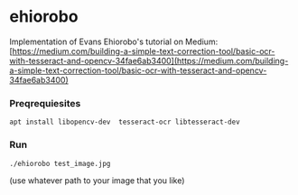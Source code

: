 # ehiorobo
Implementation of Evans Ehiorobo's tutorial on Medium:
[https://medium.com/building-a-simple-text-correction-tool/basic-ocr-with-tesseract-and-opencv-34fae6ab3400](https://medium.com/building-a-simple-text-correction-tool/basic-ocr-with-tesseract-and-opencv-34fae6ab3400)

### Preqrequiesites
```
apt install libopencv-dev  tesseract-ocr libtesseract-dev
```

### Run
```
./ehiorobo test_image.jpg 
```
(use whatever path to your image that you like)